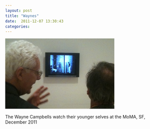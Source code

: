 ```yaml
---
layout: post
title: "Waynes"
date:  2011-12-07 13:30:43
categories: 
---
```


![Waynes](/images/waynes.png)

The Wayne Campbells watch their younger selves at the MoMA, SF, December 2011

<!--more-->

